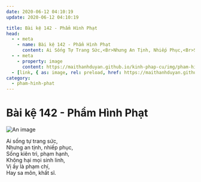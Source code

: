 ```yaml
---
date: 2020-06-12 04:10:19
update: 2020-06-12 04:10:19

title: Bài kệ 142 - Phẩm Hình Phạt
head:
  - - meta
    - name: Bài kệ 142 - Phẩm Hình Phạt
      content: Ai Sống Tự Trang Sức,<Br>Nhưng An Tịnh, Nhiếp Phục,<Br>Sống Kiên Trì, Phạm Hạnh,<Br>Không Hại Mọi Sinh Linh,<Br>Vị Ấy Là Phạm Chí,<Br>Hay Sa Môn, Khất Sĩ.<Br>
  - - meta
    - property: image
      content: https://maithanhduyan.github.io/kinh-phap-cu/img/pham-hinh-phat/pham-hinh-phat-142.jpg
  - [link, { as: image, rel: preload, href: https://maithanhduyan.github.io/kinh-phap-cu/img/pham-hinh-phat/pham-hinh-phat-142.jpg }]
category:
  - pham-hinh-phat
---
```


# Bài kệ 142 - Phẩm Hình Phạt

![An image](/img/pham-hinh-phat/pham-hinh-phat-142.jpg)

Ai sống tự trang sức,<br>Nhưng an tịnh, nhiếp phục,<br>Sống kiên trì, phạm hạnh,<br>Không hại mọi sinh linh,<br>Vị ấy là phạm chí,<br>Hay sa môn, khất sĩ.<br>
